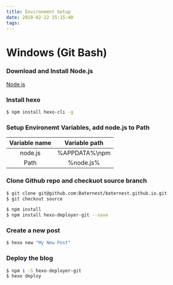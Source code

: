 ```yaml
---
title: Environment Setup
date: 2018-02-22 15:15:40
tags:
---
```


# Windows (Git Bash)

### Download and Install Node.js

[Node.js](https://nodejs.org/en/)


### Install hexo

``` bash
$ npm install hexo-cli -g
```


### Setup Environemt Variables, add node.js to Path


| Variable name | Variable path |
|:-------------:|:-------------:|
| node.js       | %APPDATA%\npm |
| Path          | %node.js%     |

### Clone Github repo and checkuot source branch

``` bash
$ git clone git@github.com:Baternest/baternest.github.io.git
$ git checkout source

$ npm install
$ npm install hexo-deployer-git --save
```


### Create a new post

``` bash
$ hexo new "My New Post"
```


### Deploy the blog

``` bash
$ npm i -S hexo-deployer-git
$ hexo deploy
```